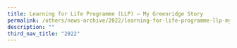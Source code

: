 ```yaml
---
title: Learning for Life Programme (LLP) – My Greenridge Story
permalink: /others/news-archive/2022/learning-for-life-programme-llp-my-greenridge-story/
description: ""
third_nav_title: "2022"
---
```


